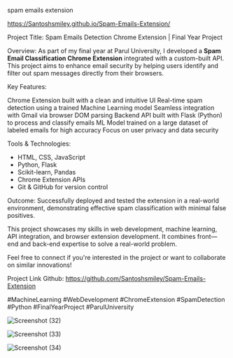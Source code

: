 spam emails extension

https://Santoshsmiley.github.io/Spam-Emails-Extension/

Project Title: Spam Emails Detection Chrome Extension | Final Year Project

Overview:
As part of my final year at Parul University, I developed a **Spam Email Classification Chrome Extension** integrated with a custom-built API. This project aims to enhance email security by helping users identify and filter out spam messages directly from their browsers.

Key Features:

 Chrome Extension built with a clean and intuitive UI
 Real-time spam detection using a trained Machine Learning model
 Seamless integration with Gmail via browser DOM parsing
Backend API built with Flask (Python) to process and classify emails
ML Model trained on a large dataset of labeled emails for high accuracy
 Focus on user privacy and data security

Tools & Technologies:

* HTML, CSS, JavaScript
* Python, Flask
* Scikit-learn, Pandas
* Chrome Extension APIs
* Git & GitHub for version control

Outcome:
Successfully deployed and tested the extension in a real-world environment, demonstrating effective spam classification with minimal false positives.

 This project showcases my skills in web development, machine learning, API integration, and browser extension development. It combines front—end and back-end expertise to solve a real-world problem.

Feel free to connect if you're interested in the project or want to collaborate on similar innovations!

Project Link Github: https://github.com/Santoshsmiley/Spam-Emails-Extension

#MachineLearning #WebDevelopment #ChromeExtension #SpamDetection #Python #FinalYearProject #ParulUniversity

![Screenshot (32)](https://github.com/user-attachments/assets/023809a0-16f0-4f7c-8374-8eb6016007cb)

![Screenshot (33)](https://github.com/user-attachments/assets/8eee09ed-8227-41c6-b557-7639a98d1bcb)

![Screenshot (34)](https://github.com/user-attachments/assets/007069c0-b458-456f-9495-58e5d279f7fb)



